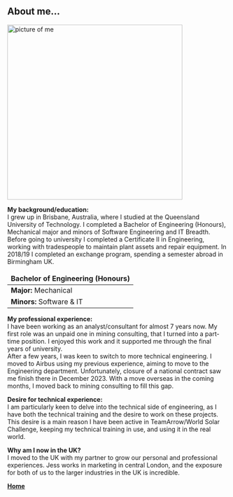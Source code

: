 ## About me...

[<img src="./../../imgs/medium/personal-pic.jpeg" alt="picture of me" height="400">](./../../imgs/full/personal-pic.jpeg)


**My background/education:**<br>
I grew up in Brisbane, Australia, where I studied at the Queensland University of Technology. 
I completed a Bachelor of Engineering (Honours), Mechanical major and minors of Software Engineering and IT Breadth. <br>
Before going to university I completed a Certificate II in Engineering, working with tradespeople to maintain plant assets and repair equipment. 
In 2018/19 I completed an exchange program, spending a semester abroad in Birmingham UK. <br>


| Bachelor of Engineering (Honours) |
|:---|
| **Major:** Mechanical |
| **Minors:** Software & IT |



**My professional experience:**<br>
I have been working as an analyst/consultant for almost 7 years now. 
My first role was an unpaid one in mining consulting, that I turned into a part-time position. I enjoyed this work and it supported me through the final years of university. <br>
After a few years, I was keen to switch to more technical engineering. I moved to Airbus using my previous experience, aiming to move to the Engineering department. 
Unfortunately, closure of a national contract saw me finish there in December 2023. With a move overseas in the coming months, I moved back to mining consulting to fill this gap. 
<br>

**Desire for technical experience:**<br>
I am particularly keen to delve into the technical side of engineering, as I have both the technical training and the desire to work on these projects. 
This desire is a main reason I have been active in TeamArrow/World Solar Challenge, keeping my technical training in use, and using it in the real world. 
<br>

**Why am I now in the UK?**<br>
I moved to the UK with my partner to grow our personal and professional experiences. 
Jess works in marketing in central London, and the exposure for both of us to the larger industries in the UK is incredible. 
<br>


**[Home](./..)**


<link href="style.css" type="text/css" rel="stylesheet">
<style>td, th { border: none!important;} </style>
